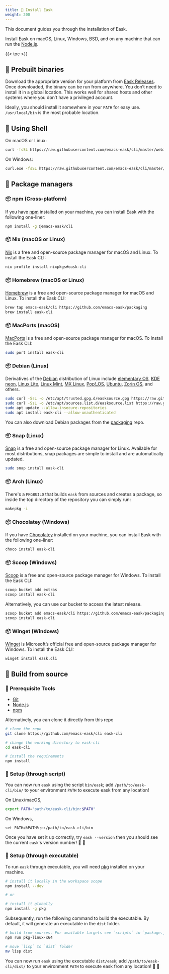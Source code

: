 ```yaml
---
title: 💾 Install Eask
weight: 200
---
```


This document guides you through the installation of Eask.

Install Eask on macOS, Linux, Windows, BSD, and on any machine that can run the [Node.js][].

{{< toc >}}

## 💾 Prebuilt binaries

Download the appropriate version for your platform from [Eask Releases](https://github.com/emacs-eask/cli/releases).
Once downloaded, the binary can be run from anywhere. You don’t need to install
it in a global location. This works well for shared hosts and other systems
where you don’t have a privileged account.

Ideally, you should install it somewhere in your `PATH` for easy use. `/usr/local/bin`
is the most probable location.

## 💾 Using Shell

On macOS or Linux:

```sh
curl -fsSL https://raw.githubusercontent.com/emacs-eask/cli/master/webinstall/install.sh | sh
```

On Windows:

```sh
curl.exe -fsSL https://raw.githubusercontent.com/emacs-eask/cli/master/webinstall/install.bat | cmd /Q
```

## 💾 Package managers

### 📦 npm (Cross-platform)

If you have [npm][] installed on your machine, you can
install Eask with the following one-liner:

```sh
npm install -g @emacs-eask/cli
```

### 📦 Nix (macOS or Linux)

[Nix][] is a free and open-source package manager for macOS and Linux.
To install the Eask CLI:

```sh
nix profile install nixpkgs#eask-cli
```

### 📦 Homebrew (macOS or Linux)

[Homebrew][] is a free and open-source package manager for macOS and Linux.
To install the Eask CLI:

```sh
brew tap emacs-eask/cli https://github.com/emacs-eask/packaging
brew install eask-cli
```

### 📦 MacPorts (macOS)

[MacPorts][] is a free and open-source package manager for macOS.
To install the Eask CLI:

```sh
sudo port install eask-cli
```

### 📦 Debian (Linux)

Derivatives of the [Debian][] distribution of Linux include [elementary OS][],
[KDE neon][], [Linux Lite][], [Linux Mint][], [MX Linux][], [Pop!_OS][],
[Ubuntu][], [Zorin OS][], and others.

```sh
sudo curl -SsL -o /etc/apt/trusted.gpg.d/easksource.gpg https://raw.githubusercontent.com/emacs-eask/packaging/master/debian/KEY.gpg
sudo curl -SsL -o /etc/apt/sources.list.d/easksource.list https://raw.githubusercontent.com/emacs-eask/packaging/master/debian/easksource.list
sudo apt update --allow-insecure-repositories
sudo apt install eask-cli --allow-unauthenticated
```

You can also download Debian packages from the [packaging][packaging/debian] repo.

### 📦 Snap (Linux)

[Snap][] is a free and open-source package manager for Linux.
Available for most distributions, snap packages are simple to install and are
automatically updated.

```sh
sudo snap install eask-cli
```

### 📦 Arch (Linux)

There's a `PKGBUILD` that builds `eask` from sources and creates a package, so
inside the top directory of the repository you can simply run:

```sh
makepkg -i
```

### 📦 Chocolatey (Windows)

If you have [Chocolatey][] installed on your machine, you can
install Eask with the following one-liner:

```sh
choco install eask-cli
```

### 📦 Scoop (Windows)

[Scoop][] is a free and open-source package manager for Windows.
To install the Eask CLI:

```sh
scoop bucket add extras
scoop install eask-cli
```

Alternatively, you can use our bucket to access the latest release.

```sh
scoop bucket add emacs-eask/cli https://github.com/emacs-eask/packaging
scoop install eask-cli
```

### 📦 Winget (Windows)

[Winget][] is Microsoft’s official free and open-source package manager for Windows.
To install the Eask CLI:

```
winget install eask.cli
```

## 💾 Build from source

### 🚩 Prerequisite Tools

- [Git][]
- [Node.js][]
- [npm][]

Alternatively, you can clone it directly from this repo

```sh
# clone the repo
git clone https://github.com/emacs-eask/cli eask-cli

# change the working directory to eask-cli
cd eask-cli

# install the requirements
npm install
```

### 🏡 Setup (through script)

You can now run `eask` using the script `bin/eask`; add `/path/to/eask-cli/bin/`
to your environment `PATH` to execute eask from any location!

On Linux/macOS,

```sh
export PATH="path/to/eask-cli/bin:$PATH"
```

On Windows,

```batch
set PATH=%PATH%;c:/path/to/eask-cli/bin
```

Once you have set it up correctly, try `eask --version` then you should see
the current `eask`'s version number! 🎉 🎊

### 🏡 Setup (through executable)

To run `eask` through executable, you will need [pkg][] installed on your machine.

```sh
# install it locally in the workspace scope
npm install --dev

# or

# install it globally
npm install -g pkg
```

Subsequently, run the following command to build the executable.
By default, it will generate an executable in the `dist` folder.

```sh
# build from sources. For available targets see `scripts` in `package.json`
npm run pkg-linux-x64

# move `lisp` to `dist` folder
mv lisp dist
```

You can now run `eask` using the executable `dist/eask`; add `/path/to/eask-cli/dist/`
to your environment `PATH` to execute eask from any location! 🎉 🎊


<!-- Links -->

[packaging/debian]: https://github.com/emacs-eask/packaging/tree/master/debian

[Nix]: https://nixos.org/
[Homebrew]: https://brew.sh/
[MacPorts]: https://www.macports.org/
[Snap]: https://snapcraft.io/
[Chocolatey]: https://chocolatey.org/
[Scoop]: https://scoop.sh/
[Winget]: https://learn.microsoft.com/en-us/windows/package-manager/

[Git]: https://git-scm.com/
[Node.js]: https://nodejs.org/en/
[npm]: https://www.npmjs.com/

[pkg]: https://github.com/vercel/pkg

[Debian]: https://www.debian.org/
[elementary OS]: https://elementary.io/
[KDE neon]: https://neon.kde.org/
[Linux Lite]: https://www.linuxliteos.com/
[Linux Mint]: https://linuxmint.com/
[MX Linux]: https://mxlinux.org/
[Pop!_OS]: https://pop.system76.com/
[Ubuntu]: https://ubuntu.com/
[Zorin OS]: https://zorin.com/os/
